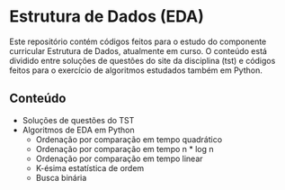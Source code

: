 # Estrutura de Dados (EDA)
Este repositório contém códigos feitos para o estudo do componente curricular Estrutura de Dados, atualmente em curso. O conteúdo está dividido entre soluções de questões do site da disciplina (tst) e códigos feitos para o exercício de algoritmos estudados também em Python.
## Conteúdo
* Soluções de questões do TST
* Algoritmos de EDA em Python
    * Ordenação por comparação em tempo quadrático
    * Ordenação por comparação em tempo n * log n
    * Ordenação por comparação em tempo linear
    * K-ésima estatística de ordem
    * Busca binária